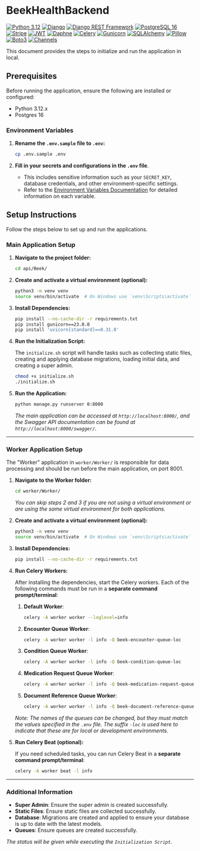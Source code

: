 # BeekHealthBackend
[![Python 3.12](https://img.shields.io/badge/Python-3.12-3776AB?style=flat&logo=python&logoColor=white)](https://www.python.org/)
[![Django](https://img.shields.io/badge/Django-4.2-green?style=flat&logo=django&logoColor=white)](https://www.djangoproject.com/)
[![Django REST Framework](https://img.shields.io/badge/Django%20REST%20Framework-3.15.2-FF69B4?style=flat)](https://www.django-rest-framework.org/)
[![PostgreSQL 16](https://img.shields.io/badge/PostgreSQL-16.0-336791?style=flat&logo=postgresql&logoColor=white)](https://www.postgresql.org/)
[![Stripe](https://img.shields.io/badge/Stripe-6772E5?style=flat&logo=stripe&logoColor=white)](https://stripe.com/)
[![JWT](https://img.shields.io/badge/PyJWT-2.9.0-8C1F29?style=flat)](https://pyjwt.readthedocs.io/en/stable/)
[![Daphne](https://img.shields.io/badge/Daphne-4.1.2-005f9e?style=flat&logo=python&logoColor=white)](https://www.djangoproject.com/)
[![Celery](https://img.shields.io/badge/Celery-5.4.0-37814A?style=flat&logo=celery&logoColor=white)](https://docs.celeryproject.org/)
[![Gunicorn](https://img.shields.io/badge/Gunicorn-23.0.0-499848?style=flat&logo=gunicorn&logoColor=white)](https://gunicorn.org/)
[![SQLAlchemy](https://img.shields.io/badge/SQLAlchemy-2.0.32-ff6347?style=flat&logo=python&logoColor=white)](https://www.sqlalchemy.org/)
[![Pillow](https://img.shields.io/badge/Pillow-10.4.0-8A2BE2?style=flat&logo=python&logoColor=white)](https://python-pillow.org/)
[![Boto3](https://img.shields.io/badge/Boto3-1.35.24-4A9BD8?style=flat&logo=amazon-aws&logoColor=white)](https://boto3.amazonaws.com/v1/documentation/api/latest/index.html)
[![Channels](https://img.shields.io/badge/Channels-4.1.0-0d96f2?style=flat&logo=python&logoColor=white)](https://channels.readthedocs.io/)

This document provides the steps to initialize and run the application in local.

## Prerequisites

Before running the application, ensure the following are installed or configured:

- Python 3.12.x
- Postgres 16

### Environment Variables

1. **Rename the `.env.sample` file to `.env`:**

    ```bash
    cp .env.sample .env
    ```

2. **Fill in your secrets and configurations in the `.env` file**. 
    - This includes sensitive information such as your `SECRET_KEY`, database credentials, and other environment-specific settings.  
    - Refer to the [Environment Variables Documentation](ENV_Documentation.md) for detailed information on each variable. 



## Setup Instructions



Follow the steps below to set up and run the applications.

### Main Application Setup

1. **Navigate to the project folder:**

   ```bash
   cd api/Beek/
   ```

2. **Create and activate a virtual environment (optional):**

   ```bash
   python3 -m venv venv
   source venv/bin/activate  # On Windows use `venv\Scripts\activate`
   ```

3. **Install Dependencies:**

   ```bash
   pip install --no-cache-dir -r requirements.txt
   pip install gunicorn==23.0.0
   pip install 'uvicorn[standard]==0.31.0'
   ```

4. **Run the Initialization Script:**

   The `initialize.sh` script will handle tasks such as collecting static files, creating and applying database migrations, loading initial data, and creating a super admin.

   ```bash
   chmod +x initialize.sh
   ./initialize.sh
   ```

5. **Run the Application:**

   ```bash
   python manage.py runserver 0:8000
   ```

   _The main application can be accessed at `http://localhost:8000/`, and the Swagger API documentation can be found at `http://localhost:8000/swagger/`._

---

### Worker Application Setup

The "Worker" application in `worker/Worker/` is responsible for data processing and should be run before the main application, on port 8001.

1. **Navigate to the Worker folder:**

   ```bash
   cd worker/Worker/
   ```

   _You can skip steps 2 and 3 if you are not using a virtual environment or are using the same virtual environment for both applications._

2. **Create and activate a virtual environment (optional):**

   ```bash
   python3 -m venv venv
   source venv/bin/activate  # On Windows use `venv\Scripts\activate`
   ```

3. **Install Dependencies:**

   ```bash
   pip install --no-cache-dir -r requirements.txt
   ```

4. **Run Celery Workers:**

   After installing the dependencies, start the Celery workers. Each of the following commands must be run in a **separate command prompt/terminal**:

   1. **Default Worker**:
      ```bash
      celery -A worker worker --loglevel=info
      ```

   2. **Encounter Queue Worker**:
      ```bash
      celery -A worker worker -l info -Q beek-encounter-queue-loc
      ```

   3. **Condition Queue Worker**:
      ```bash
      celery -A worker worker -l info -Q beek-condition-queue-loc
      ```

   4. **Medication Request Queue Worker**:
      ```bash
      celery -A worker worker -l info -Q beek-medication-request-queue-loc
      ```

   5. **Document Reference Queue Worker**:
      ```bash
      celery -A worker worker -l info -Q beek-document-reference-queue-loc
      ```
   _Note: The names of the queues can be changed, but they must match the values specified in the `.env` file. The suffix `-loc` is used here to indicate that these are for local or development environments._


5. **Run Celery Beat (optional):**  

   If you need scheduled tasks, you can run Celery Beat in a **separate command prompt/terminal**:  

   ```bash  
   celery -A worker beat -l info  
   ```  

---

### Additional Information

- **Super Admin**: Ensure the super admin is created successfully.
- **Static Files**: Ensure static files are collected successfully.
- **Database**: Migrations are created and applied to ensure your database is up to date with the latest models.
- **Queues**: Ensure queues are created successfully.

_The status will be given while executing the `Initialization Script`._

